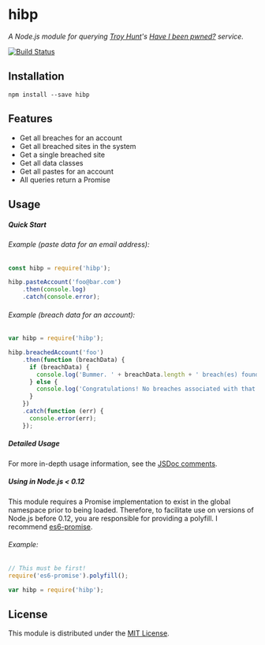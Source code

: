 # hibp

*A Node.js module for querying [Troy Hunt](http://www.troyhunt.com/)'s
[Have I been pwned?](https://haveibeenpwned.com/) service.*

[![Build Status](https://travis-ci.org/wKovacs64/hibp.svg?branch=master)](https://travis-ci.org/wKovacs64/hibp)

## Installation

```shell
npm install --save hibp
```

## Features

* Get all breaches for an account
* Get all breached sites in the system
* Get a single breached site
* Get all data classes
* Get all pastes for an account
* All queries return a Promise

## Usage

##### Quick Start

###### Example (paste data for an email address):

```javascript
const hibp = require('hibp');

hibp.pasteAccount('foo@bar.com')
    .then(console.log)
    .catch(console.error);
```

###### Example (breach data for an account):

```javascript
var hibp = require('hibp');

hibp.breachedAccount('foo')
    .then(function (breachData) {
      if (breachData) {
        console.log('Bummer. ' + breachData.length + ' breach(es) found.');
      } else {
        console.log('Congratulations! No breaches associated with that account.');
      }
    })
    .catch(function (err) {
      console.error(err);
    });
```

##### Detailed Usage

For more in-depth usage information, see the [JSDoc comments](JSDOC.md).

##### Using in Node.js < 0.12

This module requires a Promise implementation to exist in the global namespace
prior to being loaded. Therefore, to facilitate use on versions of Node.js
before 0.12, you are responsible for providing a polyfill. I recommend
[es6-promise](https://github.com/stefanpenner/es6-promise).

###### Example:

```javascript
// This must be first!
require('es6-promise').polyfill();

var hibp = require('hibp');
```

## License

This module is distributed under the [MIT License](LICENSE.txt).
